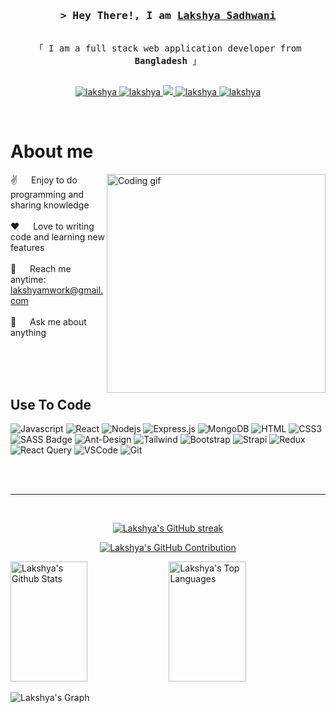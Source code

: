 
<!-- Intro  -->
<h3 align="center">
        <samp>&gt; Hey There!, I am
                <b><a target="_blank" href="https://code2lakshya.github.io/Portfolio-live/">Lakshya Sadhwani</a></b>
        </samp>
</h3>


<p align="center"> 
  <samp>
    <br>
    「 I am a full stack web application developer from <b>Bangladesh</b> 」
    <br>
    <br>
  </samp>
</p>

<p align="center">
 <a href="https://code2lakshya.github.io/Portfolio-live/" target="blank">
  <img src="https://img.shields.io/badge/Website-DC143C?style=for-the-badge&logo=medium&logoColor=white" alt="lakshya" />
 </a>
 <a href="https://www.linkedin.com/in/lakshya-sadhwani-13a007247/" target="_blank">
  <img src="https://img.shields.io/badge/LinkedIn-0077B5?style=for-the-badge&logo=linkedin&logoColor=white" alt="lakshya"/>
 </a>
 <a href="https://twitter.com/I_sadhwani" target="_blank">
  <img src="https://img.shields.io/badge/Twitter-1DA1F2?style=for-the-badge&logo=twitter&logoColor=white" />
 </a>
 <a href="https://www.instagram.com/_ilakshya_/" target="_blank">
  <img src="https://img.shields.io/badge/Instagram-fe4164?style=for-the-badge&logo=instagram&logoColor=white" alt="lakshya" />
 </a> 
 <a href="https://www.facebook.com/lakshya.sadhwani" target="_blank">
  <img src="https://img.shields.io/badge/Facebook-20BEFF?&style=for-the-badge&logo=facebook&logoColor=white" alt="lakshya"  />
  </a> 
</p>
<br />

<!-- About Section -->
 # About me
 
<p>
 <img align="right" width="350" src="/assets/programmer.gif" alt="Coding gif" />
  
 ✌️ &emsp; Enjoy to do programming and sharing knowledge <br/><br/>
 ❤️ &emsp; Love to writing code and learning new features<br/><br/>
 📧 &emsp; Reach me anytime: lakshyamwork@gmail.com<br/><br/>
 💬 &emsp; Ask me about anything 

</p>

<br/>
<br/>
<br/>

## Use To Code

![Javascript](https://img.shields.io/badge/Javascript-F0DB4F?style=for-the-badge&labelColor=black&logo=javascript&logoColor=F0DB4F)
![React](https://img.shields.io/badge/-React-61DBFB?style=for-the-badge&labelColor=black&logo=react&logoColor=61DBFB)
![Nodejs](https://img.shields.io/badge/Nodejs-3C873A?style=for-the-badge&labelColor=black&logo=node.js&logoColor=3C873A)
![Express.js](https://img.shields.io/badge/Express.js-000000?style=for-the-badge&logo=express&logoColor=white)
![MongoDB](https://img.shields.io/badge/MongoDB-4EA94B?style=for-the-badge&logo=mongodb&logoColor=white)
![HTML](https://img.shields.io/badge/HTML5-E34F26?style=for-the-badge&logo=html5&logoColor=white)
![CSS3](https://img.shields.io/badge/CSS3-1572B6?style=for-the-badge&logo=css3&logoColor=white)
![SASS Badge](https://img.shields.io/badge/Sass-CC6699?style=for-the-badge&logo=sass&logoColor=white)
![Ant-Design](https://img.shields.io/badge/AntDesign-0170FE?style=for-the-badge&logo=antdesign&logoColor=white)
![Tailwind](https://img.shields.io/badge/Tailwind_CSS-092749?style=for-the-badge&logo=tailwindcss&logoColor=06B6D4&labelColor=000000)
![Bootstrap](https://img.shields.io/badge/Bootstrap-563D7C?style=for-the-badge&logo=bootstrap&logoColor=white)
![Strapi](https://img.shields.io/badge/strapi-2E7EEA?style=for-the-badge&logo=strapi&logoColor=white)
![Redux](https://img.shields.io/badge/Redux-593D88?style=for-the-badge&logo=redux&logoColor=white)
![React Query](https://img.shields.io/badge/-React_Query-FF4154?style=for-the-badge&logo=react%20query&logoColor=white)
![VSCode](https://img.shields.io/badge/Visual_Studio-0078d7?style=for-the-badge&logo=visual%20studio&logoColor=white)
![Git](https://img.shields.io/badge/Git-F05032?style=for-the-badge&logo=git&logoColor=white)

<br/>


<br/>
<hr/>
<br/>

<p align="center">
  <a href="https://github.com/code2Lakshya">
    <img src="https://github-readme-streak-stats.herokuapp.com/?user=code2Lakshya&theme=radical&border=7F3FBF&background=0D1117" alt="Lakshya's GitHub streak"/>
  </a>
</p>

<p align="center">
  <a href="https://github.com/code2Lakshya">
    <img src="https://github-profile-summary-cards.vercel.app/api/cards/profile-details?username=code2Lakshya&theme=radical" alt="Lakshya's GitHub Contribution"/>
  </a>
</p>

<a> 
    <a href="https://github.com/code2Lakshya"><img alt="Lakshya's Github Stats" src="https://denvercoder1-github-readme-stats.vercel.app/api?username=code2Lakshya&show_icons=true&count_private=true&theme=react&border_color=7F3FBF&bg_color=0D1117&title_color=F85D7F&icon_color=F8D866" height="192px" width="49.5%"/></a>
  <a href="https://github.com/code2Lakshya"><img alt="Lakshya's Top Languages" src="https://denvercoder1-github-readme-stats.vercel.app/api/top-langs/?username=code2Lakshya&langs_count=8&layout=compact&theme=react&border_color=7F3FBF&bg_color=0D1117&title_color=F85D7F&icon_color=F8D866" height="192px" width="49.5%"/></a>
  <br/>
</a>


![Lakshya's Graph](https://github-readme-activity-graph.vercel.app/graph?username=code2Lakshya&custom_title=Lakshya%20Sadhwani's%20GitHub%20Activity%20Graph&bg_color=0D1117&color=7F3FBF&line=7F3FBF&point=7F3FBF&area_color=FFFFFF&title_color=FFFFFF&area=true)
